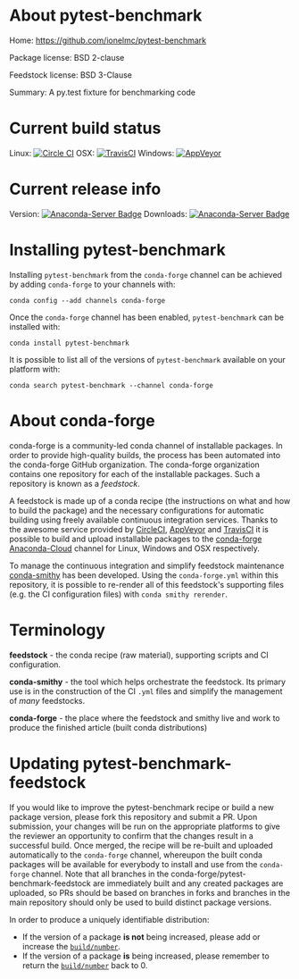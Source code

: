 About pytest-benchmark
======================

Home: https://github.com/ionelmc/pytest-benchmark

Package license: BSD 2-clause

Feedstock license: BSD 3-Clause

Summary: A py.test fixture for benchmarking code



Current build status
====================

Linux: [![Circle CI](https://circleci.com/gh/conda-forge/pytest-benchmark-feedstock.svg?style=shield)](https://circleci.com/gh/conda-forge/pytest-benchmark-feedstock)
OSX: [![TravisCI](https://travis-ci.org/conda-forge/pytest-benchmark-feedstock.svg?branch=master)](https://travis-ci.org/conda-forge/pytest-benchmark-feedstock)
Windows: [![AppVeyor](https://ci.appveyor.com/api/projects/status/github/conda-forge/pytest-benchmark-feedstock?svg=True)](https://ci.appveyor.com/project/conda-forge/pytest-benchmark-feedstock/branch/master)

Current release info
====================
Version: [![Anaconda-Server Badge](https://anaconda.org/conda-forge/pytest-benchmark/badges/version.svg)](https://anaconda.org/conda-forge/pytest-benchmark)
Downloads: [![Anaconda-Server Badge](https://anaconda.org/conda-forge/pytest-benchmark/badges/downloads.svg)](https://anaconda.org/conda-forge/pytest-benchmark)

Installing pytest-benchmark
===========================

Installing `pytest-benchmark` from the `conda-forge` channel can be achieved by adding `conda-forge` to your channels with:

```
conda config --add channels conda-forge
```

Once the `conda-forge` channel has been enabled, `pytest-benchmark` can be installed with:

```
conda install pytest-benchmark
```

It is possible to list all of the versions of `pytest-benchmark` available on your platform with:

```
conda search pytest-benchmark --channel conda-forge
```


About conda-forge
=================

conda-forge is a community-led conda channel of installable packages.
In order to provide high-quality builds, the process has been automated into the
conda-forge GitHub organization. The conda-forge organization contains one repository
for each of the installable packages. Such a repository is known as a *feedstock*.

A feedstock is made up of a conda recipe (the instructions on what and how to build
the package) and the necessary configurations for automatic building using freely
available continuous integration services. Thanks to the awesome service provided by
[CircleCI](https://circleci.com/), [AppVeyor](http://www.appveyor.com/)
and [TravisCI](https://travis-ci.org/) it is possible to build and upload installable
packages to the [conda-forge](https://anaconda.org/conda-forge)
[Anaconda-Cloud](http://docs.anaconda.org/) channel for Linux, Windows and OSX respectively.

To manage the continuous integration and simplify feedstock maintenance
[conda-smithy](http://github.com/conda-forge/conda-smithy) has been developed.
Using the ``conda-forge.yml`` within this repository, it is possible to re-render all of
this feedstock's supporting files (e.g. the CI configuration files) with ``conda smithy rerender``.


Terminology
===========

**feedstock** - the conda recipe (raw material), supporting scripts and CI configuration.

**conda-smithy** - the tool which helps orchestrate the feedstock.
                   Its primary use is in the construction of the CI ``.yml`` files
                   and simplify the management of *many* feedstocks.

**conda-forge** - the place where the feedstock and smithy live and work to
                  produce the finished article (built conda distributions)


Updating pytest-benchmark-feedstock
===================================

If you would like to improve the pytest-benchmark recipe or build a new
package version, please fork this repository and submit a PR. Upon submission,
your changes will be run on the appropriate platforms to give the reviewer an
opportunity to confirm that the changes result in a successful build. Once
merged, the recipe will be re-built and uploaded automatically to the
`conda-forge` channel, whereupon the built conda packages will be available for
everybody to install and use from the `conda-forge` channel.
Note that all branches in the conda-forge/pytest-benchmark-feedstock are
immediately built and any created packages are uploaded, so PRs should be based
on branches in forks and branches in the main repository should only be used to
build distinct package versions.

In order to produce a uniquely identifiable distribution:
 * If the version of a package **is not** being increased, please add or increase
   the [``build/number``](http://conda.pydata.org/docs/building/meta-yaml.html#build-number-and-string).
 * If the version of a package **is** being increased, please remember to return
   the [``build/number``](http://conda.pydata.org/docs/building/meta-yaml.html#build-number-and-string)
   back to 0.
